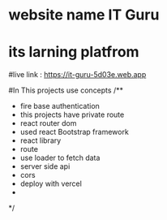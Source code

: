 # website name IT Guru
# its larning platfrom

#live link :
 https://it-guru-5d03e.web.app

#In This projects use concepts
/**
 * fire base authentication
 * this projects have private route
 * react router dom
 * used react Bootstrap framework
 * react library
 * route
 * use loader to fetch data
 * server side api 
 * cors
 * deploy with vercel
 *  
 */